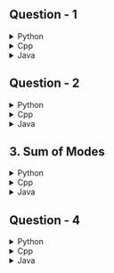 ## Question - 1

<details>
<summary>Python</summary>

```python

```

</details>

<details>
<summary>Cpp</summary>

```cpp

```

</details>

<details>
<summary>Java</summary>

```java

```

</details>

## Question - 2

<details>
<summary>Python</summary>

```python

```

</details>

<details>
<summary>Cpp</summary>

```cpp

```

</details>

<details>
<summary>Java</summary>

```java

```

</details>

## 3. Sum of Modes

<details>
<summary>Python</summary>

```python
from collections import defaultdict
for _ in range(int(input())):
    n = int(input())
    s = input()
    ans = (n*(n+1))//2 # as every substring will have 1 contribution
    total = 0
    d = defaultdict(int)
    d[0] = 1
    for i in s:
        if i == '1':
            total+=1
        else:
            total-=1
        ans+=d[total]
        d[total]+=1
    print(ans)
```

</details>

<details>
<summary>Cpp</summary>

```cpp
#include <iostream>
#include <unordered_map>
#include <string>

using namespace std;

int main() {
    int t;
    cin >> t;
    while (t--) {
        int n;
        cin >> n;
        string s;
        cin >> s;
        long long ans = (long long)n * (n + 1) / 2;
        int total = 0;
        unordered_map<int, int> map;
        map[0] = 1;
        for (char c : s) {
            if (c == '1') {
                total += 1;
            } else {
                total -= 1;
            }
            ans += map[total];
            map[total]++;
        }
        cout << ans << endl;
    }
    return 0;
}

```

</details>

<details>
<summary>Java</summary>

```java
import java.util.HashMap;
import java.util.Scanner;

public class Main {
    public static void main(String[] args) {
        Scanner scanner = new Scanner(System.in);
        int t = scanner.nextInt();
        while (t-- > 0) {
            int n = scanner.nextInt();
            scanner.nextLine(); // Consume the newline
            String s = scanner.nextLine();
            long ans = (long) n * (n + 1) / 2;
            int total = 0;
            HashMap<Integer, Integer> map = new HashMap<>();
            map.put(0, 1);
            for (int i = 0; i < s.length(); i++) {
                if (s.charAt(i) == '1') {
                    total += 1;
                } else {
                    total -= 1;
                }
                ans += map.getOrDefault(total, 0);
                map.put(total, map.getOrDefault(total, 0) + 1);
            }
            System.out.println(ans);
        }
        scanner.close();
    }
}

```

</details>

## Question - 4

<details>
<summary>Python</summary>

```python

```

</details>

<details>
<summary>Cpp</summary>

```cpp

```

</details>

<details>
<summary>Java</summary>

```java

```

</details>
